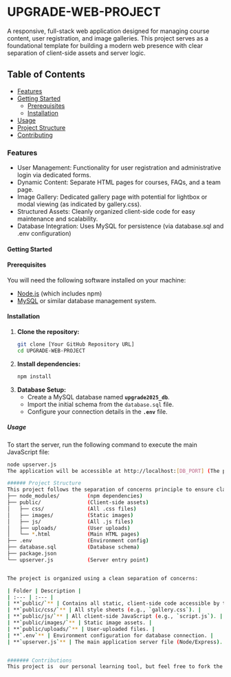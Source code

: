 # UPGRADE-WEB-PROJECT

A responsive, full-stack web application designed for managing course content, user registration, and image galleries. This project serves as a foundational template for building a modern web presence with clear separation of client-side assets and server logic.

## Table of Contents
- [Features](#features)
- [Getting Started](#getting-started)
  - [Prerequisites](#prerequisites)
  - [Installation](#installation)
- [Usage](#usage)
- [Project Structure](#project-structure)
- [Contributing](#contributing)


### Features
- User Management: Functionality for user registration and administrative login via dedicated forms.
- Dynamic Content: Separate HTML pages for courses, FAQs, and a team page.
- Image Gallery: Dedicated gallery page with potential for lightbox or modal viewing (as indicated by gallery.css).
- Structured Assets: Cleanly organized client-side code for easy maintenance and scalability.
- Database Integration: Uses MySQL for persistence (via database.sql and .env configuration)

#### Getting Started
#### Prerequisites
You will need the following software installed on your machine:
* [Node.js](https://nodejs.org/) (which includes npm)
* [MySQL](https://www.mysql.com/) or similar database management system.

#### Installation

1.  **Clone the repository:**
    ```bash
    git clone [Your GitHub Repository URL]
    cd UPGRADE-WEB-PROJECT
    ```
2.  **Install dependencies:**
    ```bash
    npm install
    ```
3.  **Database Setup:**
    * Create a MySQL database named **`upgrade2025_db`**.
    * Import the initial schema from the `database.sql` file.
    * Configure your connection details in the **`.env`** file.

##### Usage

To start the server, run the following command to execute the main JavaScript file:

```bash
node upserver.js
The application will be accessible at http://localhost:[DB_PORT] (The port number is defined in your .env file).

###### Project Structure
This project follows the separation of concerns principle to ensure clarity and scalability:UPGRADE-WEB-PROJECT/
├── node_modules/         (npm dependencies)
├── public/               (Client-side assets)
│   ├── css/              (All .css files)
│   ├── images/           (Static images)
│   ├── js/               (All .js files)
│   ├── uploads/          (User uploads)
│   └── *.html            (Main HTML pages)
├── .env                  (Environment config)
├── database.sql          (Database schema)
├── package.json
└── upserver.js           (Server entry point)


The project is organized using a clean separation of concerns:

| Folder | Description |
| :--- | :--- |
| **`public/`** | Contains all static, client-side code accessible by the browser. |
| **`public/css/`** | All style sheets (e.g., `gallery.css`). |
| **`public/js/`** | All client-side JavaScript (e.g., `script.js`). |
| **`public/images/`** | Static image assets. |
| **`public/uploads/`** | User-uploaded files. |
| **`.env`** | Environment configuration for database connection. |
| **`upserver.js`** | The main application server file (Node/Express). |


####### Contributions
This project is  our personal learning tool, but feel free to fork the repository and explore! Any suggestions for improving file management, backend structure, or security practices are welcome.